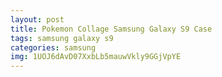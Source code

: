 ```yaml
---
layout: post
title: Pokemon Collage Samsung Galaxy S9 Case
tags: samsung galaxy s9
categories: samsung
img: 1UOJ6dAvD07XxbLb5mauwVkly9GGjVpYE
---
```

